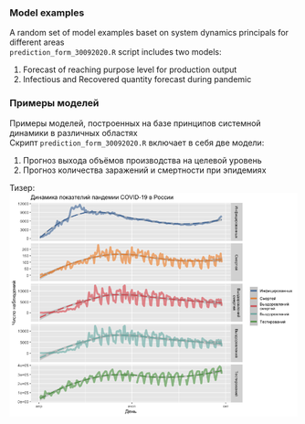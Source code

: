 
### Model examples

A random set of model examples baset on system dynamics principals for
different areas  
`prediction_form_30092020.R` script includes two models:

1.  Forecast of reaching purpose level for production output
2.  Infectious and Recovered quantity forecast during pandemic

### Примеры моделей

Примеры моделей, построенных на базе принципов системной динамики в
различных областях  
Скрипт `prediction_form_30092020.R` включает в себя две модели:

1.  Прогноз выхода объёмов производства на целевой уровень
2.  Прогноз количества заражений и смертности при эпидемиях

Тизер:  
![](README_files/figure-gfm/COVID-19%20Russia-1.png)<!-- -->
